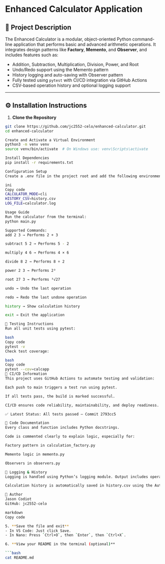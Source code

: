 # Enhanced Calculator Application

## 📘 Project Description

The Enhanced Calculator is a modular, object-oriented Python command-line application that performs basic and advanced arithmetic operations. It integrates design patterns like **Factory**, **Memento**, and **Observer**, and includes features such as:

- Addition, Subtraction, Multiplication, Division, Power, and Root
- Undo/Redo support using the Memento pattern
- History logging and auto-saving with Observer pattern
- Fully tested using `pytest` with CI/CD integration via GitHub Actions
- CSV-based operation history and optional logging support

---

## ⚙️ Installation Instructions

1. **Clone the Repository**

```bash
git clone https://github.com/jc2552-celo/enhanced-calculator.git
cd enhanced-calculator

Create and Activate a Virtual Environment
python3 -m venv venv
source venv/bin/activate  # On Windows use: venv\Scripts\activate

Install Dependencies
pip install -r requirements.txt

Configuration Setup
Create a .env file in the project root and add the following environment variables:

ini
Copy code
CALCULATOR_MODE=cli
HISTORY_CSV=history.csv
LOG_FILE=calculator.log

Usage Guide
Run the calculator from the terminal:
python main.py

Supported Commands:
add 2 3 → Performs 2 + 3

subtract 5 2 → Performs 5 - 2

multiply 4 6 → Performs 4 × 6

divide 8 2 → Performs 8 ÷ 2

power 2 3 → Performs 2³

root 27 3 → Performs ³√27

undo → Undo the last operation

redo → Redo the last undone operation

history → Show calculation history

exit → Exit the application

🧪 Testing Instructions
Run all unit tests using pytest:

bash
Copy code
pytest -v
Check test coverage:

bash
Copy code
pytest --cov=calcapp
🔄 CI/CD Information
This project uses GitHub Actions to automate testing and validation:

Each push to main triggers a test run using pytest.

If all tests pass, the build is marked successful.

CI/CD ensures code reliability, maintainability, and deploy readiness.

✅ Latest Status: All tests passed — Commit 2793cc5

📝 Code Documentation
Every class and function includes Python docstrings.

Code is commented clearly to explain logic, especially for:

Factory pattern in calculation_factory.py

Memento logic in memento.py

Observers in observers.py

🧾 Logging & History
Logging is handled using Python’s logging module. Output includes operation details and is written to calculator.log (configured via .env).

Calculation history is automatically saved in history.csv using the AutoSaveObserver.

👤 Author
Jason Codiot
GitHub: jc2552-celo

markdown
Copy code

5. **Save the file and exit**  
- In VS Code: Just click Save.
- In Nano: Press `Ctrl+O`, then `Enter`, then `Ctrl+X`.

6. **View your README in the terminal (optional)**

```bash
cat README.md

